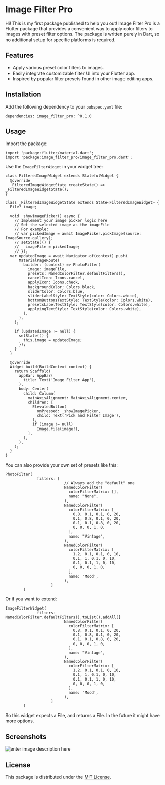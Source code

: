 
# Image Filter Pro

Hi! This is my first package published to help you out!
Image Filter Pro is a Flutter package that provides a convenient way to apply color filters to images with preset filter options. The package is written purely in Dart, so no additional setup for specific platforms is required.


## Features

-   Apply various preset color filters to images.
-   Easily integrate customizable filter UI into your Flutter app.
-   Inspired by popular filter presets found in other image editing apps.


## Installation

Add the following dependency to your `pubspec.yaml` file:

`dependencies:
image_filter_pro: ^0.1.0`

## Usage

Import the package:

    import 'package:flutter/material.dart';
    import 'package:image_filter_pro/image_filter_pro.dart';

Use the `ImageFilterWidget` in your widget tree:

    class FilteredImageWidget extends StatefulWidget {  
      @override  
      _FilteredImageWidgetState createState() => _FilteredImageWidgetState();  
    }  
      
    class _FilteredImageWidgetState extends State<FilteredImageWidget> {  
      File? image;  
      
      void _showImagePicker() async {  
        // Implement your image picker logic here  
        // Set the selected image as the imageFile 
        // For example: 
        // var pickedImage = await ImagePicker.pickImage(source: ImageSource.gallery); 
        // setState(() { 
        //   imageFile = pickedImage; 
        // });  
      var updatedImage = await Navigator.of(context).push(  
          MaterialPageRoute(  
            builder: (context) => PhotoFilter(  
              image: imageFile,  
              presets: NamedColorFilter.defaultFilters(),  
              cancelIcon: Icons.cancel,  
              applyIcon: Icons.check,  
              backgroundColor: Colors.black,  
              sliderColor: Colors.blue,  
              sliderLabelStyle: TextStyle(color: Colors.white),  
              bottomButtonsTextStyle: TextStyle(color: Colors.white),  
              presetsLabelTextStyle: TextStyle(color: Colors.white),  
              applyingTextStyle: TextStyle(color: Colors.white),  
            ),  
          ),  
        );  
      
        if (updatedImage != null) {  
          setState(() {  
            this.image = updatedImage;  
          });  
        }  
      }  
      
      @override  
      Widget build(BuildContext context) {  
        return Scaffold(  
          appBar: AppBar(  
            title: Text('Image Filter App'),  
          ),  
          body: Center(  
            child: Column(  
              mainAxisAlignment: MainAxisAlignment.center,  
              children: [  
                ElevatedButton(  
                  onPressed: _showImagePicker,  
                  child: Text('Pick and Filter Image'),  
                ),  
                if (image != null)  
                  Image.file(image!),  
              ],  
            ),  
          ),  
        );  
      }  
    }

You can also provide your own set of presets like this:

    PhotoFilter(
                  filters: [
    		                  // Always add the "default" one
    						  NamedColorFilter(  
    						    colorFilterMatrix: [],  
    						    name: "None",  
    						  ),  
    						  NamedColorFilter(  
    						    colorFilterMatrix: [  
    						      0.8, 0.1, 0.1, 0, 20,  
    						      0.1, 0.8, 0.1, 0, 20,  
    						      0.1, 0.1, 0.8, 0, 20,  
    						      0, 0, 0, 1, 0,  
    						    ],  
    						    name: "Vintage",  
    						  ),  
    						  NamedColorFilter(  
    						    colorFilterMatrix: [  
    						      1.2, 0.1, 0.1, 0, 10,  
    						      0.1, 1, 0.1, 0, 10,  
    						      0.1, 0.1, 1, 0, 10,  
    						      0, 0, 0, 1, 0,  
    						    ],  
    						    name: 'Mood',  
    						  ),  
    					]
            )

Or if you want to extend:

    ImageFilterWidget(
                  filters:  NamedColorFilter.defaultFilters().toList().addAll([ 
    						  NamedColorFilter(  
    						    colorFilterMatrix: [  
    						      0.8, 0.1, 0.1, 0, 20,  
    						      0.1, 0.8, 0.1, 0, 20,  
    						      0.1, 0.1, 0.8, 0, 20,  
    						      0, 0, 0, 1, 0,  
    						    ],  
    						    name: "Vintage",  
    						  ),  
    						  NamedColorFilter(  
    						    colorFilterMatrix: [  
    						      1.2, 0.1, 0.1, 0, 10,  
    						      0.1, 1, 0.1, 0, 10,  
    						      0.1, 0.1, 1, 0, 10,  
    						      0, 0, 0, 1, 0,  
    						    ],  
    						    name: 'Mood',  
    						  ),  
    					]
            )

So this widget expects a File, and returns a File.
In the future it might have more options.

## Screenshots

![enter image description here](https://github.com/sharokh1/image_filter_pro/blob/main/example_filter.gif?raw=true)

## License

This package is distributed under the [MIT License](https://mit-license.org/).
